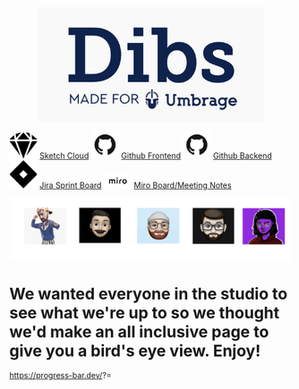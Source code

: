 <p align="center"> 
  <img src="dibs.png">
</p>

<img src="sketch.png" width="50"> [Sketch Cloud](https://www.sketch.com/s/29b12cf5-0b5d-4af9-aaa9-eb4a1d4fae0e)
<img src="github.png" width="50"> [Github Frontend](https://github.com/Umbrage-Studios/march-cohort-frontend)
<img src="github.png" width="50"> [Github Backend](https://github.com/Umbrage-Studios/march-cohort-backend)
<img src="jira.png" width="50"> [Jira Sprint Board](https://umbrage.atlassian.net/jira/software/projects/DIBS/boards/36)
<img src="miro.png" width="50"> [Miro Board/Meeting Notes](https://miro.com/app/board/uXjVO8nKJnI=/)

<div class="row">
<p align="center"> <img src="team.png">
 </p>
 </div> 
 
# We wanted everyone in the studio to see what we're up to so we thought we'd make an all inclusive page to give you a bird's eye view. Enjoy!

https://progress-bar.dev/<thepercentage>?=<title>
  


<details><summary>Updates</summary>
<p>

| Friday April 29th,2022  | 
| --- |
| Two days left in sprint one and things are starting to really pick up with the Dibs project. Uly and Colton have been hard at work with implementing the login functionality. The look of the login page and authentication flow is simple and easy to follow and has been coming together with very few hiccups. Daniel and Aivory have really stretched their design abilities and knocked it out of the park when it came to the design of the login page UI and contributed a massive amount to the authentication app flow. The devs are well on their way to completing all planned user stories and tasks. We plan to have a demo of what we have completed on Tuesday of next week 5/2/2022. Everyone is welcome to join to check out what we accomplished for this first sprint! | 

   

</p>
</details>
  
  
  

<details><summary>Dev</summary>
<p>

#### We can hide anything, even code!


</p>
</details>
  

  
<details><summary>Design</summary>
<p>

#### We can hide anything, even code!

</p>
</details>  
  
  
  
| Friday April 29th,2022  | 
| --- |
| Two days left in sprint one and things are starting to really pick up with the Dibs project. Uly and Colton have been hard at work with implementing the login functionality. The look of the login page and authentication flow is simple and easy to follow and has been coming together with very few hiccups. Daniel and Aivory have really stretched their design abilities and knocked it out of the park when it came to the design of the login page UI and contributed a massive amount to the authentication app flow. The devs are well on their way to completing all planned user stories and tasks. We plan to have a demo of what we have completed on Tuesday of next week 5/2/2022. Everyone is welcome to join to check out what we accomplished for this first sprint! | 
